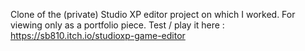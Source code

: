 Clone of the (private) Studio XP editor project on which I worked. 
For viewing only as a portfolio piece. 
Test / play it here : https://sb810.itch.io/studioxp-game-editor
